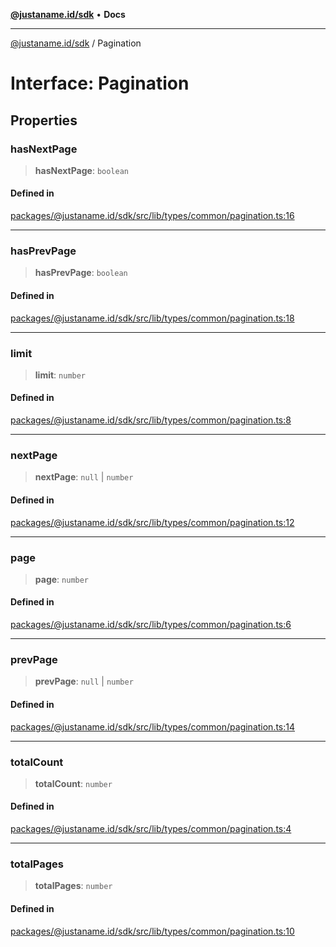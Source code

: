 [**@justaname.id/sdk**](../README.md) • **Docs**

***

[@justaname.id/sdk](../globals.md) / Pagination

# Interface: Pagination

## Properties

### hasNextPage

> **hasNextPage**: `boolean`

#### Defined in

[packages/@justaname.id/sdk/src/lib/types/common/pagination.ts:16](https://github.com/JustaName-id/JustaName-sdk/blob/dc845c10af242e3ca87d95ef392516ac0bfa8b95/packages/@justaname.id/sdk/src/lib/types/common/pagination.ts#L16)

***

### hasPrevPage

> **hasPrevPage**: `boolean`

#### Defined in

[packages/@justaname.id/sdk/src/lib/types/common/pagination.ts:18](https://github.com/JustaName-id/JustaName-sdk/blob/dc845c10af242e3ca87d95ef392516ac0bfa8b95/packages/@justaname.id/sdk/src/lib/types/common/pagination.ts#L18)

***

### limit

> **limit**: `number`

#### Defined in

[packages/@justaname.id/sdk/src/lib/types/common/pagination.ts:8](https://github.com/JustaName-id/JustaName-sdk/blob/dc845c10af242e3ca87d95ef392516ac0bfa8b95/packages/@justaname.id/sdk/src/lib/types/common/pagination.ts#L8)

***

### nextPage

> **nextPage**: `null` \| `number`

#### Defined in

[packages/@justaname.id/sdk/src/lib/types/common/pagination.ts:12](https://github.com/JustaName-id/JustaName-sdk/blob/dc845c10af242e3ca87d95ef392516ac0bfa8b95/packages/@justaname.id/sdk/src/lib/types/common/pagination.ts#L12)

***

### page

> **page**: `number`

#### Defined in

[packages/@justaname.id/sdk/src/lib/types/common/pagination.ts:6](https://github.com/JustaName-id/JustaName-sdk/blob/dc845c10af242e3ca87d95ef392516ac0bfa8b95/packages/@justaname.id/sdk/src/lib/types/common/pagination.ts#L6)

***

### prevPage

> **prevPage**: `null` \| `number`

#### Defined in

[packages/@justaname.id/sdk/src/lib/types/common/pagination.ts:14](https://github.com/JustaName-id/JustaName-sdk/blob/dc845c10af242e3ca87d95ef392516ac0bfa8b95/packages/@justaname.id/sdk/src/lib/types/common/pagination.ts#L14)

***

### totalCount

> **totalCount**: `number`

#### Defined in

[packages/@justaname.id/sdk/src/lib/types/common/pagination.ts:4](https://github.com/JustaName-id/JustaName-sdk/blob/dc845c10af242e3ca87d95ef392516ac0bfa8b95/packages/@justaname.id/sdk/src/lib/types/common/pagination.ts#L4)

***

### totalPages

> **totalPages**: `number`

#### Defined in

[packages/@justaname.id/sdk/src/lib/types/common/pagination.ts:10](https://github.com/JustaName-id/JustaName-sdk/blob/dc845c10af242e3ca87d95ef392516ac0bfa8b95/packages/@justaname.id/sdk/src/lib/types/common/pagination.ts#L10)
